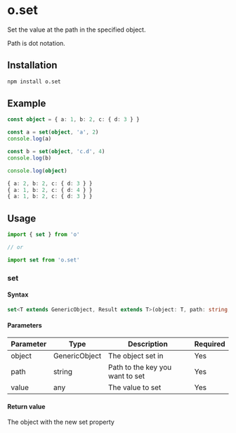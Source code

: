---
---

# o.set
Set the value at the path in the specified object.

Path is dot notation.

## Installation

```bash npm2yarn
npm install o.set
```

## Example
```typescript
const object = { a: 1, b: 2, c: { d: 3 } }

const a = set(object, 'a', 2)
console.log(a)

const b = set(object, 'c.d', 4)
console.log(b)

console.log(object)
```

```typescript title="Output"
{ a: 2, b: 2, c: { d: 3 } }
{ a: 1, b: 2, c: { d: 4 } }
{ a: 1, b: 2, c: { d: 3 } }
```

## Usage

```typescript
import { set } from 'o'

// or

import set from 'o.set'
```

### set

#### Syntax
```typescript
set<T extends GenericObject, Result extends T>(object: T, path: string, value: any): Result
```

#### Parameters
| Parameter | Type          | Description                     | Required |
|-----------|---------------|---------------------------------|----------|
| object    | GenericObject | The object set in               | Yes      |
| path      | string        | Path to the key you want to set | Yes      |
| value     | any           | The value to set                | Yes      |

#### Return value
The object with the new set property
